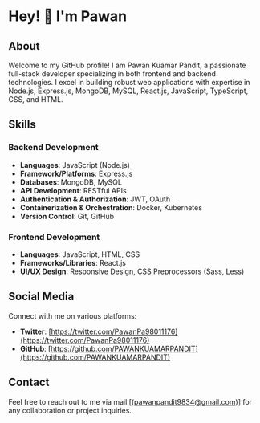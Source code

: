 # Hey! 👋 I'm Pawan  

## About  
Welcome to my GitHub profile! I am Pawan Kuamar Pandit, a passionate full-stack developer specializing in both frontend and backend technologies. I excel in building robust web applications with expertise in Node.js, Express.js, MongoDB, MySQL, React.js, JavaScript, TypeScript, CSS, and HTML.  

## Skills  

### Backend Development  
- **Languages**: JavaScript (Node.js)  
- **Framework/Platforms**: Express.js  
- **Databases**: MongoDB, MySQL  
- **API Development**: RESTful APIs  
- **Authentication & Authorization**: JWT, OAuth  
- **Containerization & Orchestration**: Docker, Kubernetes  
- **Version Control**: Git, GitHub  

### Frontend Development  
- **Languages**: JavaScript, HTML, CSS  
- **Frameworks/Libraries**: React.js  
- **UI/UX Design**: Responsive Design, CSS Preprocessors (Sass, Less)  

## Social Media  
Connect with me on various platforms:  

- **Twitter**: [https://twitter.com/PawanPa98011176](https://twitter.com/PawanPa98011176)  
- **GitHub**: [https://github.com/PAWANKUAMARPANDIT](https://github.com/PAWANKUAMARPANDIT)  

## Contact  
Feel free to reach out to me via mail [(pawanpandit9834@gmail.com)] for any collaboration or project inquiries.  
